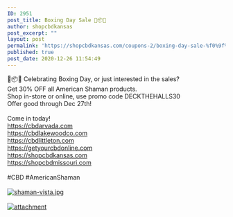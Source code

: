 ```yaml
---
ID: 2951
post_title: Boxing Day Sale 🎄📦🎁
author: shopcbdkansas
post_excerpt: ""
layout: post
permalink: 'https://shopcbdkansas.com/coupons-2/boxing-day-sale-%f0%9f%8e%84%f0%9f%93%a6%f0%9f%8e%81/'
published: true
post_date: 2020-12-26 11:54:49
---
```

<html><head></head><body>
🎄📦🎁 Celebrating Boxing Day, or just interested in the sales?<br />Get 30% OFF all American Shaman products.<br />Shop in-store or online, use promo code DECKTHEHALLS30<br />Offer good through Dec 27th!<br /><br />Come in today!<br /><a href="https://cbdarvada.com">https://cbdarvada.com</a> <br /><a href="https://cbdlakewoodco.com">https://cbdlakewoodco.com</a><span> </span> <br /><a href="https://cbdlittleton.com">https://cbdlittleton.com</a><span> </span> <br /><a href="https://getyourcbdonline.com">https://getyourcbdonline.com</a><span> <br /></span><a href="https://shopcbdkansas.com">https://shopcbdkansas.com</a><span> <br /></span><a href="https://shopcbdmissouri.com">https://shopcbdmissouri.com</a> <br /><a href="https://cbdarvada.com"><br /></a>#CBD #AmericanShaman<span> </span>
</body>
</html><br/><br/><a href="https://snd-videos.s3.amazonaws.com/288012/1609007232995.jpg"  title="shaman-vista.jpg" ><img src="https://snd-videos.s3.amazonaws.com/288012/1609007232995.jpg" alt="shaman-vista.jpg" title="shaman-vista.jpg" /></a><br/><br/><a href="https://snd-videos.s3.amazonaws.com/288012/1608419725256.jpg"  title="attachment" ><img src="https://snd-videos.s3.amazonaws.com/288012/1608419725256.jpg" alt="attachment" title="attachment" /></a>